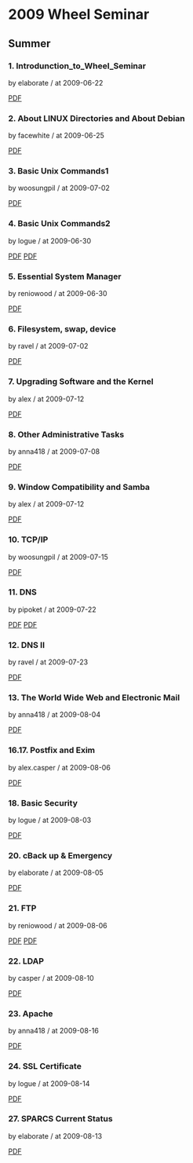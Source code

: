# 2009 Wheel Seminar

## Summer

### 1. Introdunction_to_Wheel_Seminar

by elaborate / at 2009-06-22

[PDF](https://home.cdn.sparcs.org/seminars/elaborate-20090625-1.ppt)

### 2. About LINUX Directories and About Debian

by facewhite / at 2009-06-25

[PDF](https://home.cdn.sparcs.org/seminars/facewhite-20090629-1.pptx)

### 3. Basic Unix Commands1

by woosungpil / at 2009-07-02

[PDF](https://home.cdn.sparcs.org/seminars/woosungpil-20090702-1.ppt)

### 4. Basic Unix Commands2

by logue / at 2009-06-30

[PDF](https://home.cdn.sparcs.org/seminars/logue-20090630-1.pptx)
[PDF](https://home.cdn.sparcs.org/seminars/logue-20090630-2.pdf)

### 5. Essential System Manager

by reniowood / at 2009-06-30

[PDF](https://home.cdn.sparcs.org/seminars/reniowood-20090630-1.pptx)

### 6. Filesystem, swap, device

by ravel / at 2009-07-02

[PDF](https://home.cdn.sparcs.org/seminars/ravel-20090711-1.pptx)

### 7. Upgrading Software and the Kernel

by alex / at 2009-07-12

[PDF](https://home.cdn.sparcs.org/seminars/alex-20090712-1.pptx)

### 8. Other Administrative Tasks

by anna418 / at 2009-07-08

[PDF](https://home.cdn.sparcs.org/seminars/anna418-20090708-1.pptx)

### 9. Window Compatibility and Samba

by alex / at 2009-07-12

[PDF](https://home.cdn.sparcs.org/seminars/alex-20090712_1-1.pptx)

### 10. TCP/IP

by woosungpil / at 2009-07-15

[PDF](https://home.cdn.sparcs.org/seminars/woosungpil-20090715-1.ppt)

### 11. DNS

by pipoket / at 2009-07-22

[PDF](https://home.cdn.sparcs.org/seminars/pipoket-20090728_1-1.pptx)
[PDF](https://home.cdn.sparcs.org/seminars/pipoket-20090728_1-2.pptx)

### 12. DNS II

by ravel / at 2009-07-23

[PDF](https://home.cdn.sparcs.org/seminars/ravel-20090730-1.pptx)

### 13. The World Wide Web and Electronic Mail

by anna418 / at 2009-08-04

[PDF](https://home.cdn.sparcs.org/seminars/anna418-20090804-1.pptx)

### 16.17. Postfix and Exim

by alex.casper / at 2009-08-06

[PDF](https://home.cdn.sparcs.org/seminars/alex-20090806-1.pptx)

### 18. Basic Security

by logue / at 2009-08-03

[PDF](https://home.cdn.sparcs.org/seminars/logue-20090803-1.pptx)

### 20. cBack up & Emergency

by elaborate / at 2009-08-05

[PDF](https://home.cdn.sparcs.org/seminars/elaborate-20090805-1.pptx)

### 21. FTP

by reniowood / at 2009-08-06

[PDF](https://home.cdn.sparcs.org/seminars/reniowood-20090806.pptx)
[PDF](https://home.cdn.sparcs.org/seminars/reniowood-20090806.pdf)

### 22. LDAP

by casper / at 2009-08-10

[PDF](https://home.cdn.sparcs.org/seminars/casper-20090814_1-1.pptx)

### 23. Apache

by anna418 / at 2009-08-16

[PDF](https://home.cdn.sparcs.org/seminars/anna418-20090816-1.pptx)

### 24. SSL Certificate

by logue / at 2009-08-14

[PDF](https://home.cdn.sparcs.org/seminars/logue-20090814-1.pptx)

### 27. SPARCS Current Status

by elaborate / at 2009-08-13

[PDF](https://home.cdn.sparcs.org/seminars/elaborate-20090813-1.pptx)

